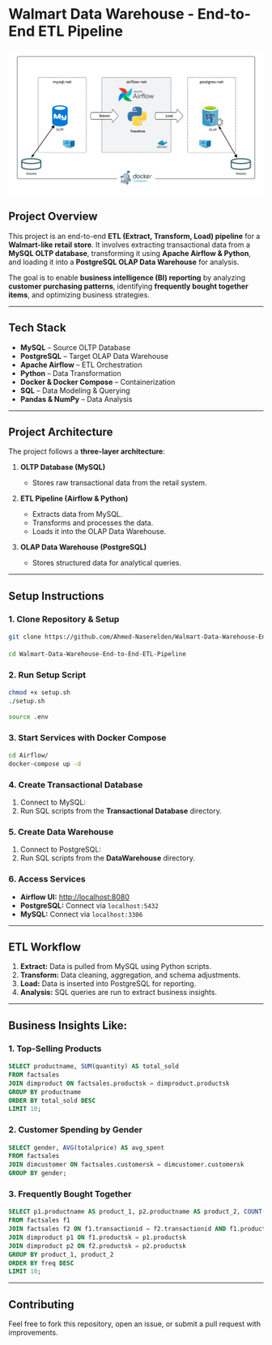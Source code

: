 # Walmart Data Warehouse - End-to-End ETL Pipeline

![ETL Pipeline](./diagram.png)

## **Project Overview**  
This project is an end-to-end **ETL (Extract, Transform, Load) pipeline** for a **Walmart-like retail store**. It involves extracting transactional data from a **MySQL OLTP database**, transforming it using **Apache Airflow & Python**, and loading it into a **PostgreSQL OLAP Data Warehouse** for analysis.  

The goal is to enable **business intelligence (BI) reporting** by analyzing **customer purchasing patterns**, identifying **frequently bought together items**, and optimizing business strategies.  

---

## **Tech Stack**
- **MySQL** – Source OLTP Database  
- **PostgreSQL** – Target OLAP Data Warehouse  
- **Apache Airflow** – ETL Orchestration  
- **Python** – Data Transformation  
- **Docker & Docker Compose** – Containerization  
- **SQL** – Data Modeling & Querying  
- **Pandas & NumPy** – Data Analysis  

---

## **Project Architecture**  
The project follows a **three-layer architecture**:  

1. **OLTP Database (MySQL)**
   - Stores raw transactional data from the retail system.  

2. **ETL Pipeline (Airflow & Python)**
   - Extracts data from MySQL.  
   - Transforms and processes the data.  
   - Loads it into the OLAP Data Warehouse.  

3. **OLAP Data Warehouse (PostgreSQL)**
   - Stores structured data for analytical queries.  

---

## **Setup Instructions**
### **1. Clone Repository & Setup**
```bash
git clone https://github.com/Ahmed-Naserelden/Walmart-Data-Warehouse-End-to-End-ETL-Pipeline.git

cd Walmart-Data-Warehouse-End-to-End-ETL-Pipeline
```

### **2. Run Setup Script**
```bash
chmod +x setup.sh
./setup.sh
```
```bash
source .env
```

### **3. Start Services with Docker Compose**
```bash
cd Airflow/
docker-compose up -d
```

### **4. Create Transactional Database**
1. Connect to MySQL:
2. Run SQL scripts from the **Transactional Database** directory.

### **5. Create Data Warehouse**
1. Connect to PostgreSQL:
2. Run SQL scripts from the **DataWarehouse** directory.

### **6. Access Services**
- **Airflow UI:** [http://localhost:8080](http://localhost:8080)  
- **PostgreSQL:** Connect via `localhost:5432`  
- **MySQL:** Connect via `localhost:3306`  

---

## **ETL Workflow**
1. **Extract:** Data is pulled from MySQL using Python scripts.  
2. **Transform:** Data cleaning, aggregation, and schema adjustments.  
3. **Load:** Data is inserted into PostgreSQL for reporting.  
4. **Analysis:** SQL queries are run to extract business insights.  

---

## **Business Insights Like:**
### **1. Top-Selling Products**
```sql
SELECT productname, SUM(quantity) AS total_sold
FROM factsales
JOIN dimproduct ON factsales.productsk = dimproduct.productsk
GROUP BY productname
ORDER BY total_sold DESC
LIMIT 10;
```

### **2. Customer Spending by Gender**
```sql
SELECT gender, AVG(totalprice) AS avg_spent
FROM factsales
JOIN dimcustomer ON factsales.customersk = dimcustomer.customersk
GROUP BY gender;
```

### **3. Frequently Bought Together**
```sql
SELECT p1.productname AS product_1, p2.productname AS product_2, COUNT(*) AS freq
FROM factsales f1
JOIN factsales f2 ON f1.transactionid = f2.transactionid AND f1.productsk < f2.productsk
JOIN dimproduct p1 ON f1.productsk = p1.productsk
JOIN dimproduct p2 ON f2.productsk = p2.productsk
GROUP BY product_1, product_2
ORDER BY freq DESC
LIMIT 10;
```

---

## **Contributing**
Feel free to fork this repository, open an issue, or submit a pull request with improvements.  
